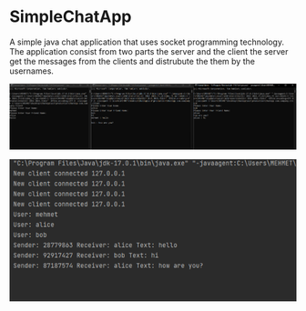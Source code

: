 ﻿# SimpleChatApp

A simple java chat application that uses socket programming technology. The application consist from two parts the server and the client the server get the messages from the clients and distrubute the them by the usernames.  

![Screenshot1](https://raw.githubusercontent.com/0MSB/SimpleChatApp/main/Screenshots/ss.png)  

![Screenshot2](https://github.com/0MSB/SimpleChatApp/blob/main/Screenshots/ss2.png)  
